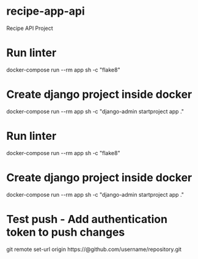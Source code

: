# recipe-app-api
Recipe API Project

# Run linter
docker-compose run --rm app sh -c "flake8"

# Create django project inside docker
 docker-compose run --rm app sh -c "django-admin startproject app ."

# Run linter
docker-compose run --rm app sh -c "flake8"

# Create django project inside docker
 docker-compose run --rm app sh -c "django-admin startproject app ."

# Test push - Add authentication token to push changes
git remote set-url origin https://<TOKEN>@github.com/username/repository.git
